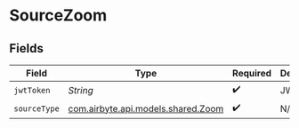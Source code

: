 # SourceZoom


## Fields

| Field                                                             | Type                                                              | Required                                                          | Description                                                       |
| ----------------------------------------------------------------- | ----------------------------------------------------------------- | ----------------------------------------------------------------- | ----------------------------------------------------------------- |
| `jwtToken`                                                        | *String*                                                          | :heavy_check_mark:                                                | JWT Token                                                         |
| `sourceType`                                                      | [com.airbyte.api.models.shared.Zoom](../../models/shared/Zoom.md) | :heavy_check_mark:                                                | N/A                                                               |